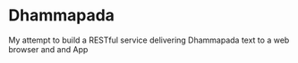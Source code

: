 # Dhammapada
My attempt to build a RESTful service delivering Dhammapada text to a web browser and and App
